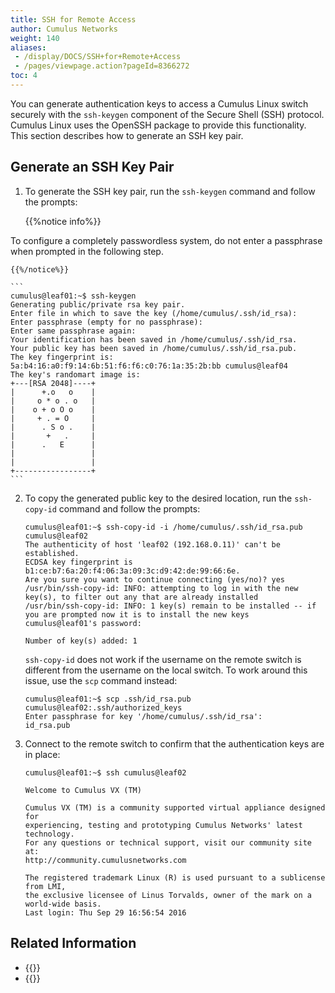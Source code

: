 ```yaml
---
title: SSH for Remote Access
author: Cumulus Networks
weight: 140
aliases:
 - /display/DOCS/SSH+for+Remote+Access
 - /pages/viewpage.action?pageId=8366272
toc: 4
---
```

You can generate authentication keys to access a Cumulus Linux switch securely with the `ssh-keygen` component of the Secure Shell (SSH) protocol. Cumulus Linux uses the OpenSSH package to provide this functionality. This section describes how to generate an SSH key pair.

## Generate an SSH Key Pair

1. To generate the SSH key pair, run the `ssh-keygen` command and follow the prompts:

    {{%notice info%}}

To configure a completely passwordless system, do not enter a passphrase when prompted in the following step.

    {{%/notice%}}

    ```
    cumulus@leaf01:~$ ssh-keygen
    Generating public/private rsa key pair.
    Enter file in which to save the key (/home/cumulus/.ssh/id_rsa):
    Enter passphrase (empty for no passphrase):
    Enter same passphrase again:
    Your identification has been saved in /home/cumulus/.ssh/id_rsa.
    Your public key has been saved in /home/cumulus/.ssh/id_rsa.pub.
    The key fingerprint is:
    5a:b4:16:a0:f9:14:6b:51:f6:f6:c0:76:1a:35:2b:bb cumulus@leaf04
    The key's randomart image is:
    +---[RSA 2048]----+
    |      +.o   o    |
    |     o * o . o   |
    |    o + o O o    |
    |     + . = O     |
    |      . S o .    |
    |       +   .     |
    |      .   E      |
    |                 |
    |                 |
    +-----------------+
    ```

2. To copy the generated public key to the desired location, run the `ssh-copy-id` command and follow the prompts:

     ```
    cumulus@leaf01:~$ ssh-copy-id -i /home/cumulus/.ssh/id_rsa.pub cumulus@leaf02
    The authenticity of host 'leaf02 (192.168.0.11)' can't be established.
    ECDSA key fingerprint is b1:ce:b7:6a:20:f4:06:3a:09:3c:d9:42:de:99:66:6e.
    Are you sure you want to continue connecting (yes/no)? yes
    /usr/bin/ssh-copy-id: INFO: attempting to log in with the new key(s), to filter out any that are already installed
    /usr/bin/ssh-copy-id: INFO: 1 key(s) remain to be installed -- if you are prompted now it is to install the new keys
    cumulus@leaf01's password:

    Number of key(s) added: 1
    ```

   `ssh-copy-id` does not work if the username on the remote switch is different from the username on the local switch. To work around this issue, use the `scp` command instead:

    ```
    cumulus@leaf01:~$ scp .ssh/id_rsa.pub cumulus@leaf02:.ssh/authorized_keys
    Enter passphrase for key '/home/cumulus/.ssh/id_rsa':
    id_rsa.pub
    ```

3. Connect to the remote switch to confirm that the authentication keys are in place:

    ```
    cumulus@leaf01:~$ ssh cumulus@leaf02

    Welcome to Cumulus VX (TM)

    Cumulus VX (TM) is a community supported virtual appliance designed for
    experiencing, testing and prototyping Cumulus Networks' latest technology.
    For any questions or technical support, visit our community site at:
    http://community.cumulusnetworks.com

    The registered trademark Linux (R) is used pursuant to a sublicense from LMI,
    the exclusive licensee of Linus Torvalds, owner of the mark on a world-wide basis.
    Last login: Thu Sep 29 16:56:54 2016
    ```

## Related Information

- {{<exlink url="https://debian-administration.org/article/152/Password-less_logins_with_OpenSSH" text="Debian Documentation - Password-less logins with OpenSSH">}}
- {{<exlink url="http://en.wikipedia.org/wiki/Secure_Shell" text="Wikipedia - Secure Shell (SSH)">}}
